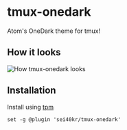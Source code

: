 # tmux-onedark

Atom's OneDark theme for tmux!

## How it looks

![How tmux-onedark looks](https://raw.githubusercontent.com/sei40kr/tmux-onedark/master/screenshot.png)

## Installation

Install using [tpm](https://github.com/tmux-plugins/tpm)

```tmux
set -g @plugin 'sei40kr/tmux-onedark'
```
